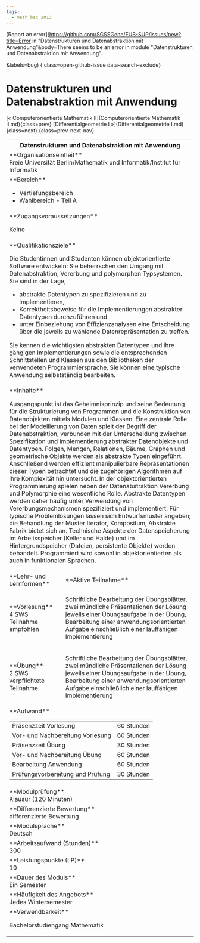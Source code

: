 ```yaml
---
tags:
  - math_bsc_2013
---
```

[Report an error](https://github.com/SGSSGene/FUB-SUP/issues/new?title=Error in "Datenstrukturen und Datenabstraktion mit Anwendung"&body=There seems to be an error in module "Datenstrukturen und Datenabstraktion mit Anwendung".

<Describe here a slightly more detailed description of what is wrong>&labels=bug)
{ class=open-github-issue data-search-exclude}

# Datenstrukturen und Datenabstraktion mit Anwendung

[« Computerorientierte Mathematik II](Computerorientierte Mathematik II.md){class=prev}
[Differentialgeometrie I »](Differentialgeometrie I.md){class=next}
{class=prev-next-nav}

<table markdown id="moduledesc">
<tr markdown class="moduledesc_head"><th colspan="2">Datenstrukturen und Datenabstraktion mit Anwendung </th></tr>
<tr markdown><td colspan="2">**Organisationseinheit**   <br>Freie Universität Berlin/Mathematik und Informatik/Institut für Informatik</td></tr>

<tr markdown><td colspan="2">**Bereich**<br>


- Vertiefungsbereich
- Wahlbereich - Teil A

</td></tr>

<tr markdown><td colspan="2">**Zugangsvoraussetzungen** <br>

Keine


</td></tr>
<tr markdown><td colspan="2">**Qualifikationsziele**    <br>

Die Studentinnen und Studenten können objektorientierte Software entwickeln:
Sie beherrschen den Umgang mit Datenabstraktion, Vererbung und polymorphen
Typsystemen. Sie sind in der Lage,

- abstrakte Datentypen zu spezifizieren und zu implementieren,
- Korrektheitsbeweise für die Implementierungen abstrakter Datentypen
  durchzuführen und
- unter Einbeziehung von Effizienzanalysen eine Entscheidung über die
  jeweils zu wählende Datenrepräsentation zu treffen.

Sie kennen die
wichtigsten abstrakten Datentypen und ihre gängigen Implementierungen
sowie die entsprechenden Schnittstellen und Klassen aus den Bibliotheken
der verwendeten Programmiersprache. Sie können eine typische Anwendung
selbstständig bearbeiten.


</td></tr>
<tr markdown><td colspan="2">**Inhalte**                <br>

Ausgangspunkt ist das Geheimnisprinzip und seine Bedeutung für die
Strukturierung von Programmen und die Konstruktion von Datenobjekten mittels
Modulen und Klassen. Eine zentrale Rolle bei der Modellierung von Daten
spielt der Begriff der Datenabstraktion, verbunden mit der Unterscheidung
zwischen Spezifikation und Implementierung abstrakter Datenobjekte und
Datentypen. Folgen, Mengen, Relationen, Bäume, Graphen und geometrische
Objekte werden als abstrakte Typen eingeführt. Anschließend werden effizient
manipulierbare Repräsentationen dieser Typen betrachtet und die zugehörigen
Algorithmen auf ihre Komplexität hin untersucht. In der objektorientierten
Programmierung spielen neben der Datenabstraktion Vererbung und Polymorphie
eine wesentliche Rolle. Abstrakte Datentypen werden daher häufig unter
Verwendung von Vererbungsmechanismen spezifiziert und implementiert. Für
typische Problemlösungen lassen sich Entwurfsmuster angeben; die Behandlung
der Muster Iterator, Kompositum, Abstrakte Fabrik bietet sich an. Technische
Aspekte der Datenspeicherung im Arbeitsspeicher (Keller und Halde) und im
Hintergrundspeicher (Dateien, persistente Objekte) werden behandelt.
Programmiert wird sowohl in objektorientierten als auch in funktionalen
Sprachen.


</td></tr>

<tr markdown><td>**Lehr- und Lernformen**</td><td>**Aktive Teilnahme**</td></tr>
<tr markdown><td> **Vorlesung** <br>4 SWS <br> Teilnahme empfohlen</td><td>

Schriftliche Bearbeitung der Übungsblätter, zwei mündliche Präsentationen der Lösung jeweils einer Übungsaufgabe in der Übung, Bearbeitung einer anwendungsorientierten Aufgabe einschließlich einer lauffähigen Implementierung
</td></tr>
<tr markdown><td> **Übung** <br>2 SWS <br> verpflichtete Teilnahme</td><td>

Schriftliche Bearbeitung der Übungsblätter, zwei mündliche Präsentationen der Lösung jeweils einer Übungsaufgabe in der Übung, Bearbeitung einer anwendungsorientierten Aufgabe einschließlich einer lauffähigen Implementierung
</td></tr>
<tr markdown><td colspan="2">**Aufwand**                <br>
<table class="aufwand_table">
<tr><td>Präsenzzeit Vorlesung</td><td>60 Stunden</td></tr>
<tr><td>Vor- und Nachbereitung Vorlesung</td><td>60 Stunden</td></tr>
<tr><td>Präsenzzeit Übung</td><td>30 Stunden</td></tr>
<tr><td>Vor- und Nachbereitung Übung</td><td>60 Stunden</td></tr>
<tr><td>Bearbeitung Anwendung</td><td>60 Stunden</td></tr>
<tr><td>Prüfungsvorbereitung und Prüfung</td><td>30 Stunden</td></tr>
</table>

</td></tr>
<tr markdown><td colspan="2">**Modulprüfung**             <br>Klausur (120 Minuten)


</td></tr>
<tr markdown><td colspan="2">**Differenzierte Bewertung** <br>differenzierte Bewertung

</td></tr>
<tr markdown><td colspan="2">**Modulsprache**             <br>Deutsch</td></tr>
<tr markdown><td colspan="2">**Arbeitsaufwand (Stunden)** <br>300</td></tr>
<tr markdown><td colspan="2">**Leistungspunkte (LP)**     <br>10</td></tr>
<tr markdown><td colspan="2">**Dauer des Moduls**         <br>Ein Semester</td></tr>
<tr markdown><td colspan="2">**Häufigkeit des Angebots**  <br>Jedes Wintersemester</td></tr>
<tr markdown><td colspan="2">**Verwendbarkeit**           <br>

Bachelorstudiengang Mathematik


</td></tr>

</table>
